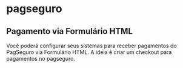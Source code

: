 # pagseguro
## Pagamento via Formulário HTML
Você poderá configurar seus sistemas para receber pagamentos do PagSeguro via Formulário HTML.
A ideia é criar um checkout para pagamentos no pagseguro.
